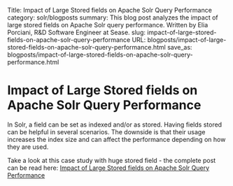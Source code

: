 Title: Impact of Large Stored fields on Apache Solr Query Performance
category: solr/blogposts
summary: This blog post analyzes the impact of large stored fields on Apache Solr query performance. Written by Elia Porciani, R&D Software Engineer at Sease.
slug: impact-of-large-stored-fields-on-apache-solr-query-performance
URL: blogposts/impact-of-large-stored-fields-on-apache-solr-query-performance.html
save_as: blogposts/impact-of-large-stored-fields-on-apache-solr-query-performance.html

# Impact of Large Stored fields on Apache Solr Query Performance

In Solr, a field can be set as indexed and/or as stored.
Having fields stored can be helpful in several scenarios. The downside is that their usage increases the index size and can affect the performance depending on how they are used.

Take a look at this case study with huge stored field - the complete post can be read here: [Impact of Large Stored fields on Apache Solr Query Performance](https://sease.io/2022/12/impact-of-large-stored-fields-on-apache-solr-query-performance.html)
